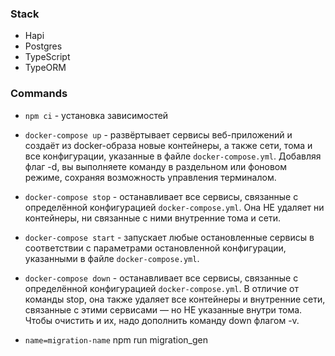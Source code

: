 ### Stack

- Hapi
- Postgres
- TypeScript
- TypeORM

### Commands
- `npm ci` - установка зависимостей

- `docker-compose up` - развёртывает сервисы веб-приложений и создаёт из docker-образа новые контейнеры, а также сети, тома и все конфигурации, указанные в файле `docker-compose.yml`. Добавляя флаг -d, вы выполняете команду в раздельном или фоновом режиме, сохраняя возможность управления терминалом.
- `docker-compose stop` - останавливает все сервисы, связанные с определённой конфигурацией `docker-compose.yml`. Она НЕ удаляет ни контейнеры, ни связанные с ними внутренние тома и сети.
- `docker-compose start` - запускает любые остановленные сервисы в соответствии с параметрами остановленной конфигурации, указанными в файле `docker-compose.yml`.
- `docker-compose down` - останавливает все сервисы, связанные с определённой конфигурацией `docker-compose.yml`. В отличие от команды stop, она также удаляет все контейнеры и внутренние сети, связанные с этими сервисами — но НЕ указанные внутри тома. Чтобы очистить и их, надо дополнить команду down флагом -v.

- `name=migration-name` npm run migration_gen